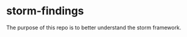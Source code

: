 storm-findings
==============

The purpose of this repo is to better understand the storm framework.

